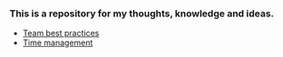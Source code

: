 ### This is a repository for my thoughts, knowledge and ideas.

- [Team best practices][link_team_best_proctices]
- [Time management][link_time_management]

[link_team_best_proctices]: team-best-proctices.md
[link_time_management]: time-management.md

